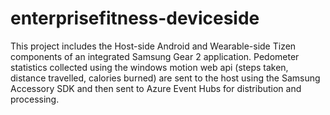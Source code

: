enterprisefitness-deviceside
============================

This project includes the Host-side Android and Wearable-side Tizen components of an integrated Samsung Gear 2 application. Pedometer statistics collected using the windows motion web api (steps taken, distance travelled, calories burned) are sent to the host using the Samsung Accessory SDK and then sent to Azure Event Hubs for distribution and processing.

